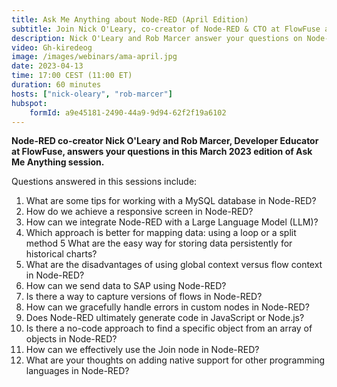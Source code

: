 ```yaml
---
title: Ask Me Anything about Node-RED (April Edition)
subtitle: Join Nick O'Leary, co-creator of Node-RED & CTO at FlowFuse and Rob Marcer, Developer Educator at FlowFuse, for an AMA on Node-RED
description: Nick O'Leary and Rob Marcer answer your questions on Node-RED
video: Gh-kiredeog
image: /images/webinars/ama-april.jpg
date: 2023-04-13
time: 17:00 CEST (11:00 ET) 
duration: 60 minutes
hosts: ["nick-oleary", "rob-marcer"]
hubspot:
    formId: a9e45181-2490-44a9-9d94-62f2f19a6102
---
```


**Node-RED co-creator Nick O'Leary and Rob Marcer, Developer Educator at FlowFuse, answers your questions in this March 2023 edition of Ask Me Anything session.**

<!--more-->

Questions answered in this sessions include:
1. What are some tips for working with a MySQL database in Node-RED?
2. How do we achieve a responsive screen in Node-RED?
3. How can we integrate Node-RED with a Large Language Model (LLM)?
4. Which approach is better for mapping data: using a loop or a split method
5 What are the easy way for storing data persistently for historical charts?
6. What are the disadvantages of using global context versus flow context in Node-RED?
7. How can we send data to SAP using Node-RED?
9. Is there a way to capture versions of flows in Node-RED?
10. How can we gracefully handle errors in custom nodes in Node-RED?
11. Does Node-RED ultimately generate code in JavaScript or Node.js?
12. Is there a no-code approach to find a specific object from an array of objects in Node-RED?
13. How can we effectively use the Join node in Node-RED?
14. What are your thoughts on adding native support for other programming languages in Node-RED?
